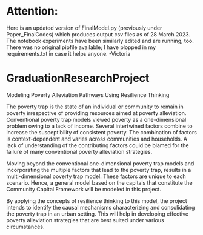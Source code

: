 # Attention:
Here is an updated version of FinalModel.py (previously under Paper_FinalCodes) which produces output csv files as of 28 March 2023. 
The notebook experiments have been similarly edited and are running, too.
There was no original pipfile available; I have plopped in my requirements.txt in case it helps anyone.
-Victoria




# GraduationResearchProject
Modeling Poverty Alleviation Pathways Using Resilience Thinking 

The poverty trap is the state of an individual or community to remain in poverty irrespective of providing resources aimed at poverty alleviation. Conventional poverty trap models viewed poverty as a one-dimensional problem owing to a lack of income. Several intertwined factors combine to increase the susceptibility of consistent poverty. The combination of factors is context-dependent and varies across communities and households. A lack of understanding of the contributing factors could be blamed for the failure of many conventional poverty alleviation strategies.


Moving beyond the conventional one-dimensional poverty trap models and incorporating the multiple factors that lead to the poverty trap, results in a multi-dimensional poverty trap model. These factors are unique to each scenario. Hence, a general model based on the capitals that constitute the Community Capital Framework will be modeled in this project. 


By applying the concepts of resilience thinking to this model, the project intends to identify the causal mechanisms characterizing and consolidating the poverty trap in an urban setting. This will help in developing effective poverty alleviation strategies that are best suited under various circumstances.
